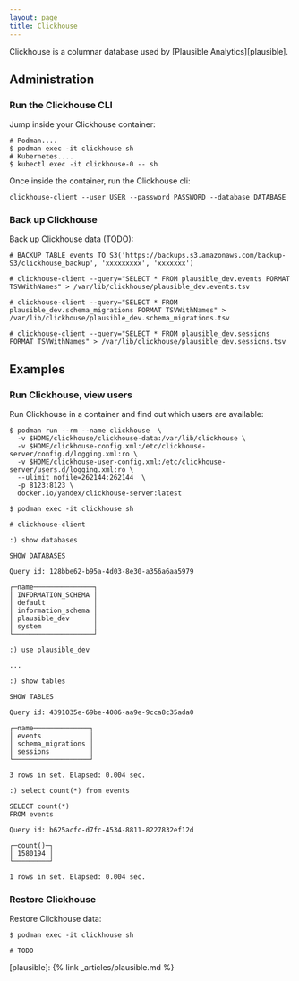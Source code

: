 ```yaml
---
layout: page
title: Clickhouse
---
```


Clickhouse is a columnar database used by [Plausible Analytics][plausible].

## Administration

### Run the Clickhouse CLI

Jump inside your Clickhouse container:

```shell
# Podman....
$ podman exec -it clickhouse sh
# Kubernetes....
$ kubectl exec -it clickhouse-0 -- sh
```

Once inside the container, run the Clickhouse cli:

```shell
clickhouse-client --user USER --password PASSWORD --database DATABASE
```

### Back up Clickhouse

Back up Clickhouse data (TODO):

```
# BACKUP TABLE events TO S3('https://backups.s3.amazonaws.com/backup-S3/clickhouse_backup', 'xxxxxxxxx', 'xxxxxxx')

# clickhouse-client --query="SELECT * FROM plausible_dev.events FORMAT TSVWithNames" > /var/lib/clickhouse/plausible_dev.events.tsv

# clickhouse-client --query="SELECT * FROM plausible_dev.schema_migrations FORMAT TSVWithNames" > /var/lib/clickhouse/plausible_dev.schema_migrations.tsv

# clickhouse-client --query="SELECT * FROM plausible_dev.sessions FORMAT TSVWithNames" > /var/lib/clickhouse/plausible_dev.sessions.tsv
```

## Examples

### Run Clickhouse, view users

Run Clickhouse in a container and find out which users are available:

```
$ podman run --rm --name clickhouse  \
  -v $HOME/clickhouse/clickhouse-data:/var/lib/clickhouse \
  -v $HOME/clickhouse-config.xml:/etc/clickhouse-server/config.d/logging.xml:ro \
  -v $HOME/clickhouse-user-config.xml:/etc/clickhouse-server/users.d/logging.xml:ro \
  --ulimit nofile=262144:262144  \
  -p 8123:8123 \
  docker.io/yandex/clickhouse-server:latest

$ podman exec -it clickhouse sh

# clickhouse-client

:) show databases

SHOW DATABASES

Query id: 128bbe62-b95a-4d03-8e30-a356a6aa5979

┌─name───────────────┐
│ INFORMATION_SCHEMA │
│ default            │
│ information_schema │
│ plausible_dev      │
│ system             │
└────────────────────┘

:) use plausible_dev

...

:) show tables

SHOW TABLES

Query id: 4391035e-69be-4086-aa9e-9cca8c35ada0

┌─name──────────────┐
│ events            │
│ schema_migrations │
│ sessions          │
└───────────────────┘

3 rows in set. Elapsed: 0.004 sec.

:) select count(*) from events

SELECT count(*)
FROM events

Query id: b625acfc-d7fc-4534-8811-8227832ef12d

┌─count()─┐
│ 1580194 │
└─────────┘

1 rows in set. Elapsed: 0.004 sec.
```

### Restore Clickhouse

Restore Clickhouse data:

```shell
$ podman exec -it clickhouse sh

# TODO
```

[plausible]: {% link _articles/plausible.md %}
